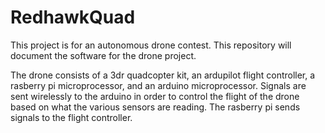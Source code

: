 # RedhawkQuad
  This project is for an autonomous drone contest.  This repository will document the software for the drone project.
  
  The drone consists of a 3dr quadcopter kit, an ardupilot flight controller, a rasberry pi microprocessor, and an arduino    microprocessor. Signals are sent wirelessly to the arduino in order to control the flight of the drone based on what the        various sensors are reading. The rasberry pi sends signals to the flight controller.  
